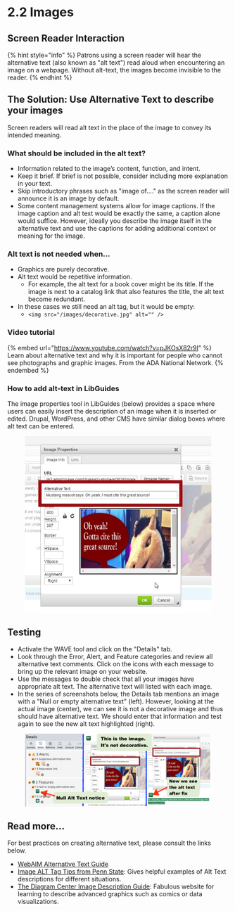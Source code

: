 # 2.2 Images

## Screen Reader Interaction

{% hint style="info" %}
Patrons using a screen reader will hear the alternative text (also known as "alt text") read aloud when encountering an image on a webpage. Without alt-text, the images become invisible to the reader.
{% endhint %}

## The Solution: Use Alternative Text to describe your images

Screen readers will read alt text in the place of the image to convey its intended meaning.&#x20;

### What should be included in the alt text?

* Information related to the image’s content, function, and intent.
* Keep it brief. If brief is not possible, consider including more explanation in your text.
* Skip introductory phrases such as "image of...." as the screen reader will announce it is an image by default.
* Some content management systems allow for image captions. If the image caption and alt text would be exactly the same, a caption alone would suffice. However, ideally you describe the image itself in the alternative text and use the captions for adding additional context or meaning for the image.&#x20;

### Alt text is not needed when...

* Graphics are purely decorative.
* Alt text would be repetitive information.
  * For example, the alt text for a book cover might be its title. If the image is next to a catalog link that also features the title, the alt text become redundant.
* In these cases we still need an alt tag, but it would be empty:&#x20;
  * `<img src="/images/decorative.jpg" alt="" />`

### Video tutorial

{% embed url="https://www.youtube.com/watch?v=pJKOsX82r9I" %}
Learn about alternative text and why it is important for people who cannot see photographs and graphic images. From the ADA National Network.
{% endembed %}

### How to add alt-text in LibGuides

The image properties tool in LibGuides (below) provides a space where users can easily insert the description of an image when it is inserted or edited. Drupal, WordPress, and other CMS have similar dialog boxes where alt text can be entered.

<figure><img src="../.gitbook/assets/alt-statement.jpg" alt="In LibGuides, entering alternative text is a field within the image entry and editing screen"><figcaption></figcaption></figure>

## Testing

* Activate the WAVE tool and click on the "Details" tab.
* Look through the Error, Alert, and Feature categories and review all alternative text comments. Click on the icons with each message to bring up the relevant image on your website.
* Use the messages to double check that all your images have appropriate alt text. The alternative text will listed with each image.
* In the series of screenshots below, the Details tab mentions an image with a "Null or empty alternative text" (left). However, looking at the actual image (center), we can see it is not a decorative image and thus should have alternative text. We should enter that information and test again to see the new alt text highlighted (right).

<figure><img src="../.gitbook/assets/alt-text-sample.png" alt="three images showing progression of null alt text feature in the WAVE accessibility tool, an image that&#x27;s not decorative that needs alt text, finally an image with the alt text listed with the image."><figcaption></figcaption></figure>

## Read more...

For best practices on creating alternative text, please consult the links below.

* [WebAIM Alternative Text Guide](http://webaim.org/techniques/alttext/)
* [Image ALT Tag Tips from Penn State](http://accessibility.psu.edu/images): Gives helpful examples of Alt Text descriptions for different situations.
* [The Diagram Center Image Description Guide](https://diagramcenter.org/making-images-accessible.html): Fabulous website for learning to describe advanced graphics such as comics or data visualizations.
